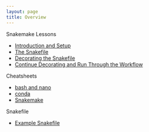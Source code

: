 ```yaml
---
layout: page
title: Overview
---
```


Snakemake Lessons

- [Introduction and Setup](./snakemake_1.md)
- [The Snakefile](./snakemake_2.md)
- [Decorating the Snakefile](./snakemake_3.md)
- [Continue Decorating and Run Through the Workflow](./snakemake_4.md)

Cheatsheets

- [bash and nano](./bash_cheatsheet.md)
- [conda](./conda_cheatsheet.md)
- [Snakemake](./snakemake_cheatsheet.md)

Snakefile

- [Example Snakefile](./snakemake_tutorial_docs/Snakefile.py)
